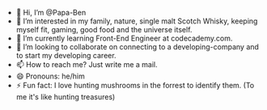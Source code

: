 - 👋 Hi, I’m @Papa-Ben
- 👀 I’m interested in my family, nature, single malt Scotch Whisky, keeping myself fit, gaming, good food and the universe itself.
- 🌱 I’m currently learning Front-End Engineer at codecademy.com.
- 💞️ I’m looking to collaborate on connecting to a developing-company and to start my developing career.
- 📫 How to reach me? Just write me a mail.
- 😄 Pronouns: he/him
- ⚡ Fun fact: I love hunting mushrooms in the forrest to identify them. (To me it's like hunting treasures)

<!---
Papa-Ben/Papa-Ben is a ✨ special ✨ repository because its `README.md` (this file) appears on your GitHub profile.
You can click the Preview link to take a look at your changes.
--->
